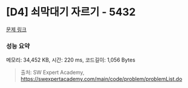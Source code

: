 # [D4] 쇠막대기 자르기 - 5432 

[문제 링크](https://swexpertacademy.com/main/code/problem/problemDetail.do?contestProbId=AWVl47b6DGMDFAXm) 

### 성능 요약

메모리: 34,452 KB, 시간: 220 ms, 코드길이: 1,056 Bytes



> 출처: SW Expert Academy, https://swexpertacademy.com/main/code/problem/problemList.do